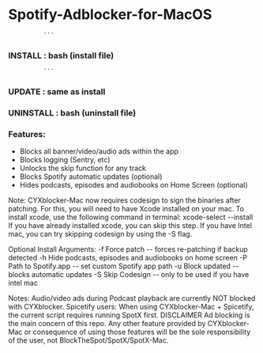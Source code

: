 # Spotify-Adblocker-for-MacOS

              ```
### INSTALL : bash (install file)
              ```
              
### UPDATE : same as install
### UNINSTALL : bash (uninstall file)

### Features:
- Blocks all banner/video/audio ads within the app
- Blocks logging (Sentry, etc)
- Unlocks the skip function for any track
- Blocks Spotify automatic updates (optional)
- Hides podcasts, episodes and audiobooks on Home Screen (optional)

Note:
CYXblocker-Mac now requires codesign to sign the binaries after patching.
For this, you will need to have Xcode installed on your mac.
To install xcode, use the following command in terminal:
xcode-select --install
If you have already installed xcode, you can skip this step.
If you have Intel mac, you can try skipping codesign by using the -S flag.

Optional Install Arguments:
-f Force patch -- forces re-patching if backup detected
-h Hide podcasts, episodes and audiobooks on home screen
-P Path to Spotify.app -- set custom Spotify app path
-u Block updated -- blocks automatic updates
-S Skip Codesign -- only to be used if you have intel mac

Notes:
Audio/video ads during Podcast playback are currently NOT blocked with CYXblocker.
Spicetify users: When using CYXblocker-Mac + Spicetify, the current script requires running SpotX first.
DISCLAIMER
Ad blocking is the main concern of this repo. Any other feature provided by CYXblocker-Mac or consequence of using those features will be the sole responsibility of the user, not BlockTheSpot/SpotX/SpotX-Mac.
